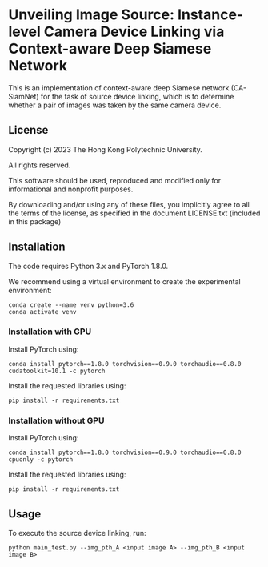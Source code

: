 # Unveiling Image Source: Instance-level Camera Device Linking via Context-aware Deep Siamese Network
This is an implementation of context-aware deep Siamese network (CA-SiamNet) for the task of source device linking, which is to determine whether a pair of images was taken by the same camera device.


## License
Copyright (c) 2023 The Hong Kong Polytechnic University.

All rights reserved.

This software should be used, reproduced and modified only for informational and nonprofit purposes.

By downloading and/or using any of these files, you implicitly agree to all the
terms of the license, as specified in the document LICENSE.txt
(included in this package) 


## Installation
The code requires Python 3.x and PyTorch 1.8.0.

We recommend using a virtual environment to create the experimental environment: 

```
conda create --name venv python=3.6
conda activate venv
```

### Installation with GPU
Install PyTorch using:
```
conda install pytorch==1.8.0 torchvision==0.9.0 torchaudio==0.8.0 cudatoolkit=10.1 -c pytorch
```

Install the requested libraries using:
```
pip install -r requirements.txt
```

### Installation without GPU
Install PyTorch using:
```
conda install pytorch==1.8.0 torchvision==0.9.0 torchaudio==0.8.0 cpuonly -c pytorch
```

Install the requested libraries using:
```
pip install -r requirements.txt
```


## Usage
To execute the source device linking, run:
```
python main_test.py --img_pth_A <input image A> --img_pth_B <input image B>
```
